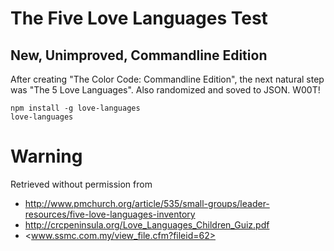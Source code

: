 The Five Love Languages Test
===
New, Unimproved, Commandline Edition
---

After creating "The Color Code: Commandline Edition", the next natural step was "The 5 Love Languages". Also randomized and soved to JSON. W00T!

    npm install -g love-languages
    love-languages

Warning
===

Retrieved without permission from

  * <http://www.pmchurch.org/article/535/small-groups/leader-resources/five-love-languages-inventory>
  * <http://crcpeninsula.org/Love_Languages_Children_Guiz.pdf>
  * <www.ssmc.com.my/view_file.cfm?fileid=62>
